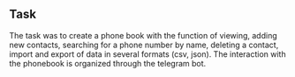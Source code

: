 ## Task
The task was to create a phone book with the function of viewing, adding new contacts, searching for a phone number by name, deleting a contact, import and export of data in several formats (csv, json).
The interaction with the phonebook is organized through the telegram bot.
